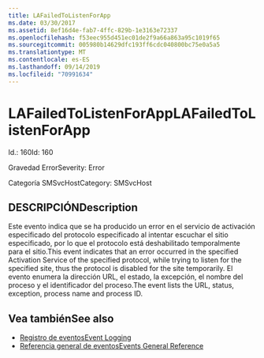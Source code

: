 ```yaml
---
title: LAFailedToListenForApp
ms.date: 03/30/2017
ms.assetid: 8ef16d4e-fab7-4ffc-829b-1e3163e72337
ms.openlocfilehash: f53eec955d451ec01de2f9a66a863a95c1019f65
ms.sourcegitcommit: 005980b14629dfc193ff6cdc040800bc75e0a5a5
ms.translationtype: MT
ms.contentlocale: es-ES
ms.lasthandoff: 09/14/2019
ms.locfileid: "70991634"
---
```

# <a name="lafailedtolistenforapp"></a><span data-ttu-id="f72ee-102">LAFailedToListenForApp</span><span class="sxs-lookup"><span data-stu-id="f72ee-102">LAFailedToListenForApp</span></span>
<span data-ttu-id="f72ee-103">Id.: 160</span><span class="sxs-lookup"><span data-stu-id="f72ee-103">Id: 160</span></span>  
  
 <span data-ttu-id="f72ee-104">Gravedad Error</span><span class="sxs-lookup"><span data-stu-id="f72ee-104">Severity: Error</span></span>  
  
 <span data-ttu-id="f72ee-105">Categoría SMSvcHost</span><span class="sxs-lookup"><span data-stu-id="f72ee-105">Category: SMSvcHost</span></span>  
  
## <a name="description"></a><span data-ttu-id="f72ee-106">DESCRIPCIÓN</span><span class="sxs-lookup"><span data-stu-id="f72ee-106">Description</span></span>  
 <span data-ttu-id="f72ee-107">Este evento indica que se ha producido un error en el servicio de activación especificado del protocolo especificado al intentar escuchar el sitio especificado, por lo que el protocolo está deshabilitado temporalmente para el sitio.</span><span class="sxs-lookup"><span data-stu-id="f72ee-107">This event indicates that an error occurred in the specified Activation Service of the specified protocol, while trying to listen for the specified site, thus the protocol is disabled for the site temporarily.</span></span> <span data-ttu-id="f72ee-108">El evento enumera la dirección URL, el estado, la excepción, el nombre del proceso y el identificador del proceso.</span><span class="sxs-lookup"><span data-stu-id="f72ee-108">The event lists the URL, status, exception, process name and process ID.</span></span>  
  
## <a name="see-also"></a><span data-ttu-id="f72ee-109">Vea también</span><span class="sxs-lookup"><span data-stu-id="f72ee-109">See also</span></span>

- [<span data-ttu-id="f72ee-110">Registro de eventos</span><span class="sxs-lookup"><span data-stu-id="f72ee-110">Event Logging</span></span>](index.md)
- [<span data-ttu-id="f72ee-111">Referencia general de eventos</span><span class="sxs-lookup"><span data-stu-id="f72ee-111">Events General Reference</span></span>](events-general-reference.md)
